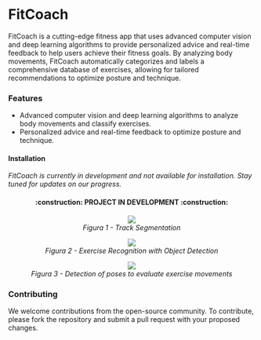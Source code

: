 # FitCoach

FitCoach is a cutting-edge fitness app that uses advanced computer vision and deep learning algorithms to provide personalized advice and real-time feedback to help users achieve their fitness goals. By analyzing body movements, FitCoach automatically categorizes and labels a comprehensive database of exercises, allowing for tailored recommendations to optimize posture and technique.

### Features

* Advanced computer vision and deep learning algorithms to analyze body movements and classify exercises.
* Personalized advice and real-time feedback to optimize posture and technique.

#### Installation

*FitCoach is currently in development and not available for installation. Stay tuned for updates on our progress.*

<h4 align="center">
:construction: PROJECT IN DEVELOPMENT :construction:
</h4>

<p align="center">
  <img src="Resources/TrackSegmentation.gif">
  <br>
  <em>Figura 1 - Track Segmentation</em>
</p>
<p align="center">
  <img src="Resources/ObjectDetection.gif">
  <br>
  <em>Figura 2 - Exercise Recognition with Object Detection</em>
</p>
<p align="center">
  <img src="Resources/PoseDetection.gif">
  <br>
  <em>Figura 3 - Detection of poses to evaluate exercise movements</em>
</p>

### Contributing

We welcome contributions from the open-source community. To contribute, please fork the repository and submit a pull request with your proposed changes.


